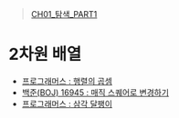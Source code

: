 > [CH01_탐색_PART1](../)

# 2차원 배열
- [프로그래머스 : 행렬의 곱셈](./PRG_12949)
- [백준(BOJ) 16945 : 매직 스퀘어로 변경하기](./BOJ_16945)
- [프로그래머스 : 삼각 달팽이](./PRG_68645)